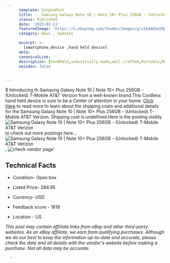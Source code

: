 ```yaml
---
      template: SinglePost
      title: -- Samsung Galaxy Note 10 | Note 10+ Plus 256GB - (Unlocked) T-Mobile AT&T Verizon
      status: Published
      date: '2023-02-11'
      featuredImage: 'https://i.ebayimg.com/thumbs/images/g/x1kAAOSwVOpi2aZZ/s-l225.jpg'
      category: News , Updates

      excerpt: >-
        [smartphone,device ,hand held device]
      meta:
      canonicalLink: ''
      description: [handheld,industrially made,well crafted,Portable,Mobile,Compact,Convenient,Lightweight,Maneuverable,Man-portable,Miniature,Carriable,Hand-held,Light,Holdable,Transportable,Mobile device,Pocket-sized,On-the-go,Wireless,Cordless,Compact size,Convenient size, smartphone,device ,hand held device]
      noindex: false
      

---
```

$
      Introducing th Samsung Galaxy Note 10 | Note 10+ Plus 256GB - (Unlocked) T-Mobile AT&T Verizon from a well-known brand.This Cordless hand held device is sure to be a Center of attention  in your home. [Click Here](https://www.ebay.com/itm/255640405570?hash=item3b855b0642%3Ag%3Ax1kAAOSwVOpi2aZZ&mkevt=1&mkcid=1&mkrid=711-53200-19255-0&campid=%253CePNCampaignId%253E&customid=%253CreferenceId%253E&toolid=10049) to read more to learn about the shipping costs and additional details for the Samsung Galaxy Note 10 | Note 10+ Plus 256GB - (Unlocked) T-Mobile AT&T Verizon. Shipping cost is undefined.Here is the posting visibly ![Samsung Galaxy Note 10 | Note 10+ Plus 256GB - (Unlocked) T-Mobile AT&T Verizon](https://i.ebayimg.com/thumbs/images/g/x1kAAOSwVOpi2aZZ/s-l225.jpg) to check out more postings here... ![Samsung Galaxy Note 10 | Note 10+ Plus 256GB - (Unlocked) T-Mobile AT&T Verizon](https://i.ebayimg.com/images/g/x1kAAOSwVOpi2aZZ/s-l1600.jpg), ![check vendor page](https://origin-galleryplus.ebayimg.com/ws/web/255640405570_2_0_1/225x225.jpg,https://origin-galleryplus.ebayimg.com/ws/web/255640405570_3_0_1/225x225.jpg,https://origin-galleryplus.ebayimg.com/ws/web/255640405570_4_0_1/225x225.jpg,https://origin-galleryplus.ebayimg.com/ws/web/255640405570_5_0_1/225x225.jpg)'

      

 ## Technical Facts 



     
      

 - Condition- Open box 


      

 - Listed Price- 284.95 


      

 - Currency- USD 


      

 - Feedback score - 1818 


      

 - Location - US 


      
      

 *_This post may contain affiliate links from eBay and other third-party websites. As an eBay affiliate, we earn from qualifying purchases. Although we do our best to keep the information up-to-date and accurate, please check the date and all details with the vendor's website before making a purchase. Not all data may be accurate._*




      -
